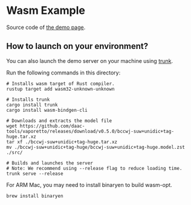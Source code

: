 # Wasm Example

Source code of [the demo page](https://daac-tools.github.io/vaporetto/).

## How to launch on your environment?

You can also launch the demo server on your machine using [trunk](https://github.com/thedodd/trunk).

Run the following commands in this directory:
```
# Installs wasm target of Rust compiler.
rustup target add wasm32-unknown-unknown

# Installs trunk
cargo install trunk
cargo install wasm-bindgen-cli

# Downloads and extracts the model file
wget https://github.com/daac-tools/vaporetto/releases/download/v0.5.0/bccwj-suw+unidic+tag-huge.tar.xz
tar xf ./bccwj-suw+unidic+tag-huge.tar.xz
mv ./bccwj-suw+unidic+tag-huge/bccwj-suw+unidic+tag-huge.model.zst ./src/

# Builds and launches the server
# Note: We recommend using --release flag to reduce loading time.
trunk serve --release
```

For ARM Mac, you may need to install binaryen to build wasm-opt.
```
brew install binaryen
```
